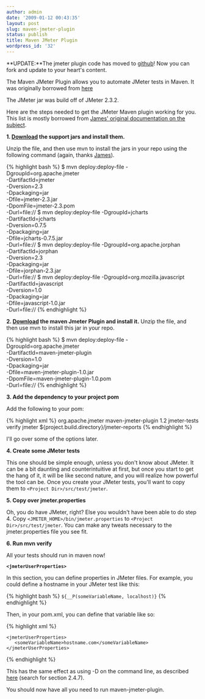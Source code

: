 ```yaml
---
author: admin
date: '2009-01-12 00:43:35'
layout: post
slug: maven-jmeter-plugin
status: publish
title: Maven JMeter Plugin
wordpress_id: '32'
---
```


**UPDATE:**The jmeter plugin code has moved to [github](http://github.com/Ronnie76er/jmeter-maven-plugin)!
Now you can fork and update to your heart's content.

The Maven JMeter Plugin allows you to automate JMeter tests in Maven. It was
originally borrowed from [here](http://wiki.apache.org/jakarta-jmeter/JMeterMavenPlugin "JMeter Wiki")

The JMeter jar was build off of JMeter 2.3.2.

Here are the steps
needed to get the JMeter Maven plugin working for you. This list
is mostly borrowed from
[James' original documentation on the subject](http://jlorenzen.blogspot.com/2008/03/automated-performance-tests-using.html).

**1. [Download](http://jmeter-maven-plugin.googlecode.com/files/jmeter-support-jars-1.0.zip) the support jars and install them.**

Unzip the file, and then use mvn to install the jars in your repo
using the following command (again, thanks
[James](http://jlorenzen.blogspot.com/)).

{% highlight bash %}
$ mvn deploy:deploy-file -DgroupId=org.apache.jmeter \
    -DartifactId=jmeter \
    -Dversion=2.3 \
    -Dpackaging=jar \
    -Dfile=jmeter-2.3.jar \
    -DpomFile=jmeter-2.3.pom \
    -Durl=file://<repo dir>
$ mvn deploy:deploy-file -DgroupId=jcharts \
    -DartifactId=jcharts \
    -Dversion=0.7.5 \
    -Dpackaging=jar \
    -Dfile=jcharts-0.7.5.jar \
    -Durl=file://<repo dir>
$ mvn deploy:deploy-file -DgroupId=org.apache.jorphan \
    -DartifactId=jorphan \
    -Dversion=2.3 \
    -Dpackaging=jar \
    -Dfile=jorphan-2.3.jar \
    -Durl=file://<repo dir>
$ mvn deploy:deploy-file -DgroupId=org.mozilla.javascript \
    -DartifactId=javascript \
    -Dversion=1.0 \
    -Dpackaging=jar \
    -Dfile=javascript-1.0.jar \
    -Durl=file://<repo dir>
{% endhighlight %}

**2. [Download](http://jmeter-maven-plugin.googlecode.com/files/maven-jmeter-plugin-1.0.zip) the maven Jmeter Plugin and install it.**
Unzip the file, and then use mvn to install this jar in your repo.

{% highlight bash %}
$ mvn deploy:deploy-file -DgroupId=org.apache.jmeter \
    -DartifactId=maven-jmeter-plugin \
    -Dversion=1.0 \
    -Dpackaging=jar \
    -Dfile=maven-jmeter-plugin-1.0.jar \
    -DpomFile=maven-jmeter-plugin-1.0.pom \
    -Durl=file://<repo dir>
{% endhighlight %}

**3. Add the dependency to your project pom**

Add the following to
your pom:

{% highlight xml %}
<plugin>
    <groupId>org.apache.jmeter</groupId>
    <artifactId>maven-jmeter-plugin</artifactId>
    <version>1.2</version>
    <executions>
        <execution>
            <id>jmeter-tests</id>
            <phase>verify</phase>
            <goals>
                <goal>jmeter</goal>
            </goals>
       </execution>
    </executions>
    <configuration>
        <reportDir>${project.build.directory}/jmeter-reports</reportDir>
        <jmeterUserProperties>
            <!-- for user properites -->
        </jmeterUserProperties>
    </configuration>
</plugin>
{% endhighlight %}

I'll go over some of the options later.

**4. Create some JMeter tests**

This one should be simple enough,
unless you don't know about JMeter. It can be a bit daunting and
counterintuitive at first, but once you start to get the hang of
it, it will be like second nature, and you will realize how
powerful the tool can be. Once you create your JMeter tests, you'll
want to copy them to `<Project Dir>/src/test/jmeter`.

**5. Copy over jmeter.properties**

Oh, you do have JMeter, right? Else you wouldn't have been able to do step 4. Copy
`<JMETER_HOME>/bin/jmeter.properties` to `<Project
Dir>/src/test/jmeter`. You can make any tweats necessary to the
jmeter.properties file you see fit.

**6. Run mvn verify**

All your tests should run in maven now!

**`<jmeterUserProperties>`**

In this section, you can define properties in JMeter files. For example,
you could define a hostname in your JMeter test like this:


{% highlight bash %}
    `${__P(someVariableName, localhost)}`
{% endhighlight %}

Then, in your pom.xml, you can define that variable like so:

{% highlight xml %}

    <jmeterUserProperties>
       <someVariableName>hostname.com</someVariableName>
    </jmeterUserProperties>
{% endhighlight %}

This has the same effect as using -D on the command line, as
described
[here](http://jakarta.apache.org/jmeter/usermanual/get-started.html)
(search for section 2.4.7).

You should now have all you need to run
maven-jmeter-plugin.


